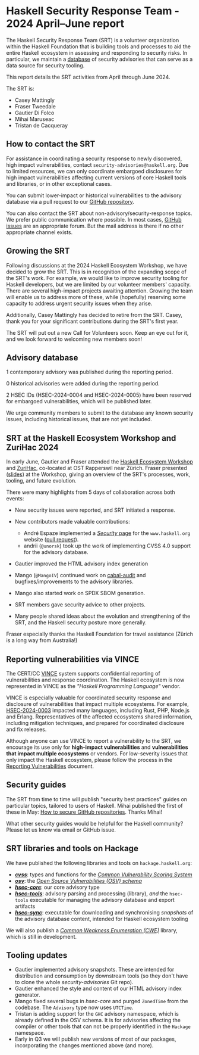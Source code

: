 # Haskell Security Response Team - 2024 April–June report

The Haskell Security Response Team (SRT) is a volunteer organization
within the Haskell Foundation that is building tools and processes
to aid the entire Haskell ecosystem in assessing and responding to
security risks.  In particular, we maintain a [database][repo] of
security advisories that can serve as a data source for security
tooling.

This report details the SRT activities from April through June
2024.

The SRT is:

- Casey Mattingly
- Fraser Tweedale
- Gautier Di Folco
- Mihai Maruseac
- Tristan de Cacqueray

[repo]: https://github.com/haskell/security-advisories


## How to contact the SRT

For assistance in coordinating a security response to newly
discovered, high impact vulnerabilities, contact
`security-advisories@haskell.org`.  Due to limited resources, we can
only coordinate embargoed disclosures for high impact
vulnerabilities affecting current versions of core Haskell tools and
libraries, or in other exceptional cases.

You can submit lower-impact or historical vulnerabilities to the
advisory database via a pull request to our [GitHub
repository][repo].

You can also contact the SRT about non-advisory/security-response
topics.  We prefer public communication where possible.  In most
cases, [GitHub issues][gh-new-issue] are an appropriate forum.  But
the mail address is there if no other appropriate channel exists.

[gh-new-issue]: https://github.com/haskell/security-advisories/issues/new/choose


## Growing the SRT

Following discussions at the 2024 Haskell Ecosystem Workshop, we
have decided to grow the SRT.  This is in recognition of the
expanding scope of the SRT's work.  For example, we would like to
improve security tooling for Haskell developers, but we are limited
by our volunteer members' capacity.  There are several high-impact
projects awaiting attention.  Growing the team will enable us to
address more of these, while (hopefully) reserving some capacity to
address urgent security issues when they arise.

Additionally, Casey Mattingly has decided to retire from the SRT.
Casey, thank you for your significant contributions during the SRT's
first year.

The SRT will put out a new Call for Volunteers soon.  Keep an eye
out for it, and we look forward to welcoming new members soon!


## Advisory database

1 contemporary advisory was published during the reporting period.

0 historical advisories were added during the reporting period.

2 HSEC IDs (HSEC-2024-0004 and HSEC-2024-0005) have been reserved
for embargoed vulnerabilities, which will be published later.

We urge community members to submit to the database any known
security issues, including historical issues, that are not yet
included.


## SRT at the Haskell Ecosystem Workshop and ZuriHac 2024

In early June, Gautier and Fraser attended the [Haskell Ecosystem
Workshop] and [ZuriHac], co-located at OST Rapperswil near Zürich.
Fraser presented ([slides]) at the Workshop, giving an overview of
the SRT's processes, work, tooling, and future evolution.

[Haskell Ecosystem Workshop]: https://haskell.foundation/events/2024-haskell-ecosystem-workshop.html
[ZuriHac]: https://zfoh.ch/zurihac2024/
[slides]: https://speakerdeck.com/frasertweedale/haskell-security-response-team-haskell-ecosystem-workshop-2024

There were many highlights from 5 days of collaboration across both
events:

- New security issues were reported, and SRT initiated a response.
- New contributors made valuable contributions:
  - André Espaze implemented a [*Security* page][haskell.org-security]
    for the `www.haskell.org` website ([pull request][pr-300]).
  - andrii (`@unorsk`) took up the work of implementing CVSS 4.0
    support for the advisory database.

- Gautier improved the HTML advisory index generation
- Mango (`@MangoIV`) continued work on [cabal-audit] and
  bugfixes/improvements to the advisory libraries.
- Mango also started work on SPDX SBOM generation.
- SRT members gave security advice to other projects.
- Many people shared ideas about the evolution and strengthening of
  the SRT, and the Haskell security posture more generally.

[pr-300]: https://github.com/haskell-infra/www.haskell.org/pull/300
[cabal-audit]: https://github.com/MangoIV/cabal-audit
[haskell.org-security]: https://www.haskell.org/security/

Fraser especially thanks the Haskell Foundation for travel
assistance (Zürich is a long way from Australia!)


## Reporting vulnerabilities via VINCE

The CERT/CC [VINCE] system supports confidential reporting of
vulnerabilities and response coordination.  The Haskell ecosystem is
now represented in VINCE as the *"Haskell Programming Language"*
vendor.

VINCE is especially valuable for coordinated security response and
disclosure of vulnerabilities that impact multiple ecosystems.  For
example, [HSEC-2024-0003] impacted many languages, including Rust,
PHP, Node.js and Erlang.  Representatives of the affected ecosystems
shared information, including mitigation techniques, and prepared
for coordinated disclosure and fix releases.

Although anyone can use VINCE to report a vulnerability to the SRT,
we encourage its use only for **high-impact vulnerabilities** and
**vulnerabilities that impact multiple ecosystems** or vendors.  For
low-severity issues that only impact the Haskell ecosystem, please
follow the process in the [Reporting Vulnerabilities][reporting]
document.

[VINCE]: https://kb.cert.org/vince/
[HSEC-2024-0003]: https://osv.dev/vulnerability/HSEC-2024-0003
[reporting]: https://github.com/haskell/security-advisories/blob/main/CONTRIBUTING.md


## Security guides

The SRT from time to time will publish "security best practices"
guides on particular topics, tailored to users of Haskell.  Mihai
published the first of these in May: [How to secure GitHub
repositories][guide-github].  Thanks Mihai!

What other security guides would be helpful for the Haskell
community?  Please let us know via email or GitHub issue.

[guide-github]: https://github.com/haskell/security-advisories/blob/main/guides/github.md


## SRT libraries and tools on Hackage

We have published the following libraries and tools on
`hackage.haskell.org`:

- [***cvss***](https://hackage.haskell.org/package/cvss):
  types and functions for the [*Common Vulnerability Scoring System*][cvss]
- [***osv***](https://hackage.haskell.org/package/osv):
  the [*Open Source Vulnerabilities (OSV) schema*][osv-schema]
- [***hsec-core***](https://hackage.haskell.org/package/hsec-core):
  our core advisory type
- [***hsec-tools***](https://hackage.haskell.org/package/hsec-tools):
  advisory parsing and processing (library), *and* the `hsec-tools`
  executable for managing the advisory database and export
  artifacts
- [***hsec-sync***](https://hackage.haskell.org/package/hsec-sync):
  executable for downloading and synchronising *snapshots* of the
  advisory database content, intended for Haskell ecosystem tooling

[cvss]: https://en.wikipedia.org/wiki/Common_Vulnerability_Scoring_System
[osv-schema]: https://ossf.github.io/osv-schema/

We will also publish a [*Common Weakness Enumeration (CWE)*][cwe]
library, which is still in development.

[cwe]: https://cwe.mitre.org/


## Tooling updates

- Gautier implemented advisory snapshots.  These are intended for
  distribution and consumption by downstream tools (so they don't
  have to clone the whole *security-advisories* Git repo).
- Gautier enhanced the style and content of our HTML advisory index
  generator.
- Mango fixed several bugs in *hsec-core* and purged `ZonedTime`
  from the codebase.  The `Advisory` type now uses `UTCTime`.
- Tristan is adding support for the `GHC` advisory namespace, which
  is already defined in the OSV schema.  It is for advisories
  affecting the compiler or other tools that can not be properly
  identified in the `Hackage` namespace.
- Early in Q3 we will publish new versions of most of our packages,
  incorporating the changes mentioned above (and more).
